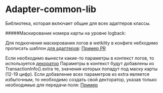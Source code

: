 # Adapter-common-lib

Библиотека, которая включает общие для всех адаптеров классы.

#####Маскирование номера карты на уровне logback:

Для подкючения маскирования логов в wetkitty в конфиге небходимо прописать шаблон [для адаптеров](https://github.com/rbkmoney/wetkitty/blob/master/sls/wetkitty/macroservice/service/files/service-adapter-java.sls.tpl): [Пример PR](https://github.com/rbkmoney/wetkitty/pull/3187/files#diff-d12f91e6a7df39dadf9dfc029137bf06R2)

Если необходимо вынести какие-то параметры в контекст логов, то используется [декоратор](https://github.com/rbkmoney/adapter-common-lib/blob/master/src/main/java/com/rbkmoney/adapter/common/handler/ServerHandlerMdcDecorator.java)
Параметры в контекст будут добавлены из TransactionInfo().extra те, значения которых попадут под маску карты (12-19 цифр). 
Если добавление всех параметров из extra является избыточным, то необходимо создать свой декторатор, указав только необходимые для передачи поля: [Пример](https://github.com/rbkmoney/adapter-rsb/blob/master/src/main/java/com/rbkmoney/adapter/rsb/handler/RsbServerHandlerMdcDecorator.java)